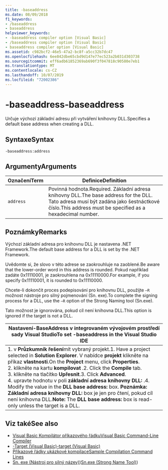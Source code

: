```yaml
---
title: -baseaddress
ms.date: 08/09/2018
f1_keywords:
- /baseaddress
- baseaddress
helpviewer_keywords:
- -baseaddress compiler option [Visual Basic]
- /baseaddress compiler option [Visual Basic]
- baseaddress compiler option [Visual Basic]
ms.assetid: c982bcf2-46e5-47a2-bc8f-a5cc32b7dc47
ms.openlocfilehash: 6ee842dbe65cbd9d147e77ec523a2b031d303738
ms.sourcegitcommit: eff6adb61852369ab690f3f047818c90580e7eb1
ms.translationtype: MT
ms.contentlocale: cs-CZ
ms.lasthandoff: 10/07/2019
ms.locfileid: "72002386"
---
```

# <a name="-baseaddress"></a><span data-ttu-id="71ae0-102">-baseaddress</span><span class="sxs-lookup"><span data-stu-id="71ae0-102">-baseaddress</span></span>
<span data-ttu-id="71ae0-103">Určuje výchozí základní adresu při vytváření knihovny DLL.</span><span class="sxs-lookup"><span data-stu-id="71ae0-103">Specifies a default base address when creating a DLL.</span></span>  
  
## <a name="syntax"></a><span data-ttu-id="71ae0-104">Syntaxe</span><span class="sxs-lookup"><span data-stu-id="71ae0-104">Syntax</span></span>  
  
```console  
-baseaddress:address  
```  
  
## <a name="arguments"></a><span data-ttu-id="71ae0-105">Argumenty</span><span class="sxs-lookup"><span data-stu-id="71ae0-105">Arguments</span></span>  
  
|<span data-ttu-id="71ae0-106">Označení</span><span class="sxs-lookup"><span data-stu-id="71ae0-106">Term</span></span>|<span data-ttu-id="71ae0-107">Definice</span><span class="sxs-lookup"><span data-stu-id="71ae0-107">Definition</span></span>|  
|---|---|  
|`address`|<span data-ttu-id="71ae0-108">Povinná hodnota.</span><span class="sxs-lookup"><span data-stu-id="71ae0-108">Required.</span></span> <span data-ttu-id="71ae0-109">Základní adresa knihovny DLL.</span><span class="sxs-lookup"><span data-stu-id="71ae0-109">The base address for the DLL.</span></span> <span data-ttu-id="71ae0-110">Tato adresa musí být zadána jako šestnáctkové číslo.</span><span class="sxs-lookup"><span data-stu-id="71ae0-110">This address must be specified as a hexadecimal number.</span></span>|  
  
## <a name="remarks"></a><span data-ttu-id="71ae0-111">Poznámky</span><span class="sxs-lookup"><span data-stu-id="71ae0-111">Remarks</span></span>  
 <span data-ttu-id="71ae0-112">Výchozí základní adresa pro knihovnu DLL je nastavena .NET Framework.</span><span class="sxs-lookup"><span data-stu-id="71ae0-112">The default base address for a DLL is set by the .NET Framework.</span></span>  
  
 <span data-ttu-id="71ae0-113">Uvědomte si, že slovo v této adrese se zaokrouhluje na zaoblené.</span><span class="sxs-lookup"><span data-stu-id="71ae0-113">Be aware that the lower-order word in this address is rounded.</span></span> <span data-ttu-id="71ae0-114">Pokud například zadáte 0x11110001, je zaokrouhlena na 0x11110000.</span><span class="sxs-lookup"><span data-stu-id="71ae0-114">For example, if you specify 0x11110001, it is rounded to 0x11110000.</span></span>  
  
 <span data-ttu-id="71ae0-115">Chcete-li dokončit proces podepisování pro knihovnu DLL, použijte `–R` možnost nástroje pro silný pojmenování (Sn. exe).</span><span class="sxs-lookup"><span data-stu-id="71ae0-115">To complete the signing process for a DLL, use the `–R` option of the Strong Naming tool (Sn.exe).</span></span>  
  
 <span data-ttu-id="71ae0-116">Tato možnost je ignorována, pokud cíl není knihovna DLL.</span><span class="sxs-lookup"><span data-stu-id="71ae0-116">This option is ignored if the target is not a DLL.</span></span>  
  
|<span data-ttu-id="71ae0-117">Nastavení-BaseAddress v integrovaném vývojovém prostředí sady Visual Studio</span><span class="sxs-lookup"><span data-stu-id="71ae0-117">To set -baseaddress in the Visual Studio IDE</span></span>|  
|---|  
|<span data-ttu-id="71ae0-118">1. v **Průzkumník řešení**mít vybraný projekt.</span><span class="sxs-lookup"><span data-stu-id="71ae0-118">1.  Have a project selected in **Solution Explorer**.</span></span> <span data-ttu-id="71ae0-119">V nabídce **projekt** klikněte na příkaz **vlastnosti**.</span><span class="sxs-lookup"><span data-stu-id="71ae0-119">On the **Project** menu, click **Properties**.</span></span> <br /><span data-ttu-id="71ae0-120">2. klikněte na kartu **kompilovat** .</span><span class="sxs-lookup"><span data-stu-id="71ae0-120">2.  Click the **Compile** tab.</span></span><br /><span data-ttu-id="71ae0-121">3. klikněte na tlačítko **Upřesnit**.</span><span class="sxs-lookup"><span data-stu-id="71ae0-121">3.  Click **Advanced**.</span></span><br /><span data-ttu-id="71ae0-122">4. upravte hodnotu v poli **základní adresa knihovny DLL:** .</span><span class="sxs-lookup"><span data-stu-id="71ae0-122">4.  Modify the value in the **DLL base address:** box.</span></span> <span data-ttu-id="71ae0-123">**Poznámka:**      **Základní adresa knihovny DLL:** box je jen pro čtení, pokud cíl není knihovna DLL.</span><span class="sxs-lookup"><span data-stu-id="71ae0-123">**Note:**      The **DLL base address:** box is read-only unless the target is a DLL.</span></span>|  
  
## <a name="see-also"></a><span data-ttu-id="71ae0-124">Viz také</span><span class="sxs-lookup"><span data-stu-id="71ae0-124">See also</span></span>

- [<span data-ttu-id="71ae0-125">Visual Basic Kompilátor příkazového řádku</span><span class="sxs-lookup"><span data-stu-id="71ae0-125">Visual Basic Command-Line Compiler</span></span>](../../../visual-basic/reference/command-line-compiler/index.md)
- [<span data-ttu-id="71ae0-126">-Target (Visual Basic)</span><span class="sxs-lookup"><span data-stu-id="71ae0-126">-target (Visual Basic)</span></span>](../../../visual-basic/reference/command-line-compiler/target.md)
- [<span data-ttu-id="71ae0-127">Příkazové řádky ukázkové kompilace</span><span class="sxs-lookup"><span data-stu-id="71ae0-127">Sample Compilation Command Lines</span></span>](../../../visual-basic/reference/command-line-compiler/sample-compilation-command-lines.md)
- <span data-ttu-id="71ae0-128">[Sn. exe (Nástroj pro silný název)](../../../framework/tools/sn-exe-strong-name-tool.md))</span><span class="sxs-lookup"><span data-stu-id="71ae0-128">[Sn.exe (Strong Name Tool)](../../../framework/tools/sn-exe-strong-name-tool.md))</span></span>
